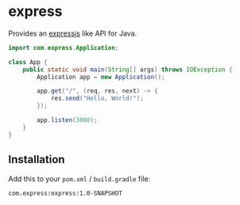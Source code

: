 # express

Provides an [expressjs](https://expressjs.com/) like API for Java.

```java
import com.express.Application;

class App {
    public static void main(String[] args) throws IOException {
        Application app = new Application();

        app.get("/", (req, res, next) -> {
            res.send("Hello, World!");
        });

        app.listen(3000);
    }
}
```

## Installation

Add this to your `pom.xml` / `build.gradle` file:

```bash
com.express:express:1.0-SNAPSHOT
```

